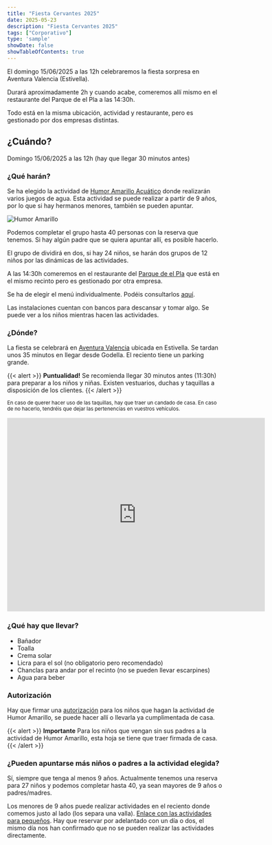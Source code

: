 ```yaml
---
title: "Fiesta Cervantes 2025"
date: 2025-05-23
description: "Fiesta Cervantes 2025"
tags: ["Corporativo"]
type: 'sample'
showDate: false
showTableOfContents: true
---
```


El domingo 15/06/2025 a las 12h celebraremos la fiesta sorpresa en Aventura Valencia (Estivella). 

Durará aproximadamente 2h y cuando acabe, comeremos allí mismo en el restaurante del Parque de el Pla a las 14:30h.

Todo está en la misma ubicación, actividad y restaurante, pero es gestionado por dos empresas distintas.

##  ¿Cuándo?

Domingo 15/06/2025 a las 12h (hay que llegar 30 minutos antes)

### ¿Qué harán?

Se ha elegido la actividad de <a href="https://www.aventuravalencia.es/humor-amarillo-ninos/" target="_blank">Humor Amarillo Acuático</a> donde realizarán varios juegos de agua. Esta actividad se puede realizar a partir de 9 años, por lo que si hay hermanos menores, también se pueden apuntar.

![Humor Amarillo](/humor-amarillo.jpg)

Podemos completar el grupo hasta 40 personas con la reserva que tenemos. Si hay algún padre que se quiera apuntar allí, es posible hacerlo. 

El grupo de dividirá en dos, si hay 24 niños, se harán dos grupos de 12 niños por las dinámicas de las actividades.

A las 14:30h comeremos en el restaurante del <a href="https://parqueelpla.com/" target="_blank">Parque de el Pla</a> que está en el mismo recinto pero es gestionado por otra empresa. 

Se ha de elegir el menú individualmente. Podéis consultarlos <a href="https://parqueelpla.com/parque-el-pla/restaurante/#celebracionespla" target="_blank">aquí</a>. 

Las instalaciones cuentan con bancos para descansar y tomar algo. Se puede ver a los niños mientras hacen las actividades. 


### ¿Dónde?

La fiesta se celebrará en <a href="https://maps.app.goo.gl/aRfqxqvCuHJ15d41A" target="_blank">Aventura Valencia</a> ubicada en Estivella. Se tardan unos 35 minutos en llegar desde Godella. El reciento tiene un parking grande.

{{< alert >}}
**Puntualidad!** Se recomienda llegar 30 minutos antes (11:30h) para preparar a los niños y niñas. Existen vestuarios, duchas y taquillas a disposición de los clientes.
{{< /alert >}}
 
<small> En caso de querer hacer uso de las taquillas, hay que traer un candado de casa. En caso de no hacerlo, tendréis que dejar las pertenencias en vuestros vehículos.</small>


<iframe src="https://www.google.com/maps/embed?pb=!1m18!1m12!1m3!1d3068.8203854448725!2d-0.37807092363718436!3d39.72121909767622!2m3!1f0!2f0!3f0!3m2!1i1024!2i768!4f13.1!3m3!1m2!1s0xd6069512430af59%3A0x62f288c1dd302dd4!2sAventura%20Val%C3%A8ncia!5e0!3m2!1sen!2ses!4v1748101366869!5m2!1sen!2ses" width="600" height="450" style="border:0;" allowfullscreen="" loading="lazy" referrerpolicy="no-referrer-when-downgrade"></iframe>

### ¿Qué hay que llevar?

- Bañador
- Toalla
- Crema solar
- Licra para el sol (no obligatorio pero recomendado)
- Chanclas para andar por el recinto (no se pueden llevar escarpines)
- Agua para beber

### Autorización

Hay que firmar una <a href="/Autorizacion_Menores_Juegos Multiactividad 2025.pdf" target="_blank">autorización</a> para los niños que hagan la actividad de Humor Amarillo, se puede hacer allí o llevarla ya cumplimentada de casa.

{{< alert >}}
**Importante** Para los niños que vengan sin sus padres a la actividad de Humor Amarillo, esta hoja se tiene que traer firmada de casa.
{{< /alert >}}


### ¿Pueden apuntarse más niños o padres a la actividad elegida?

Sí, siempre que tenga al menos 9 años. Actualmente tenemos una reserva para 27 niños y podemos completar hasta 40, ya sean mayores de 9 años o padres/madres. 

Los menores de 9 años puede realizar actividades en el reciento donde comemos justo al lado (los separa una valla). <a href="https://parqueelpla.com/parque-el-pla/fines-de-semana/#infantilpla" target="_blank">Enlace con las actividades para pequeños</a>. Hay que reservar por adelantado con un día o dos, el mismo día nos han confirmado que no se pueden realizar las actividades directamente. 


